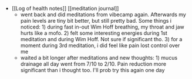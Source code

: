   * [[Log of health notes]] [[meditation journal]]
    * went back and did meditations from vibecamp again. Afterwards my pain levels are tiny bit better, but still pretty bad. Some things i noticed: 1) during fast in-out Wim Hoff breathing, my throat and jaw hurts like a mofo. 2) felt some interesting energies during 1st meditation and during Wim Hoff. Not sure if significant tho. 3) for a moment during 3rd meditation, i did feel like pain lost control over me
    * waited a bit longer after meditations and new thoughts: 1) mucus drainage all day went from 7/10 to 2/10. Pain reduction more significant than i thought too. I'll prob try this again one day
